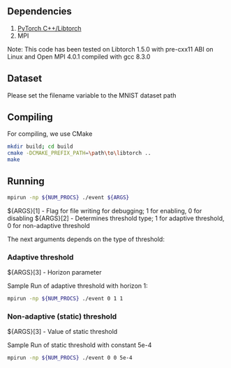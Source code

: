 Dependencies
-------------------------------------

1. [PyTorch C++/Libtorch](https://pytorch.org/get-started/locally/)  
2. MPI

Note: This code has been tested on Libtorch 1.5.0 with pre-cxx11 ABI on Linux and Open MPI 4.0.1 compiled with gcc 8.3.0

Dataset
------------------------------------

Please set the filename variable to the MNIST dataset path

Compiling
-------------------------------------

For compiling, we use CMake 

```sh
mkdir build; cd build
cmake -DCMAKE_PREFIX_PATH=\path\to\libtorch ..
make
```

Running
-------------------------------------

```sh
mpirun -np ${NUM_PROCS} ./event ${ARGS}
```

${ARGS}[1] - Flag for file writing for debugging; 1 for enabling, 0 for disabling
${ARGS}[2] - Determines threshold type; 1 for adaptive threshold, 0 for non-adaptive threshold 

The next arguments depends on the type of threshold:

### Adaptive threshold

${ARGS}[3] - Horizon parameter

Sample Run of adaptive threshold with horizon 1:

```sh
mpirun -np ${NUM_PROCS} ./event 0 1 1
```

### Non-adaptive (static) threshold

${ARGS}[3] - Value of static threshold

Sample Run of static threshold with constant 5e-4

```sh
mpirun -np ${NUM_PROCS} ./event 0 0 5e-4
```
